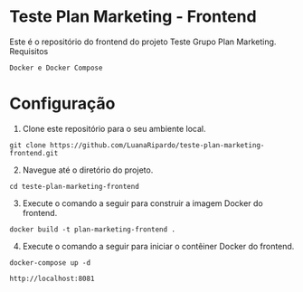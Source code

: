 # Teste Plan Marketing - Frontend

Este é o repositório do frontend do projeto Teste Grupo Plan Marketing.
Requisitos

    Docker e Docker Compose

# Configuração


1. Clone este repositório para o seu ambiente local.

```
git clone https://github.com/LuanaRipardo/teste-plan-marketing-frontend.git
```

2. Navegue até o diretório do projeto.

```
cd teste-plan-marketing-frontend
```
3. Execute o comando a seguir para construir a imagem Docker do frontend.

```
docker build -t plan-marketing-frontend .
```
4. Execute o comando a seguir para iniciar o contêiner Docker do frontend.

```
docker-compose up -d
```

```
http://localhost:8081
```
